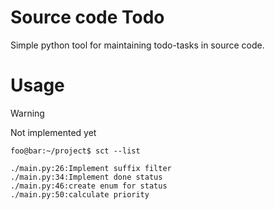 # Source code Todo

Simple python tool for maintaining todo-tasks in source code. 

# Usage

> [!WARNING]
> Not implemented yet

```console
foo@bar:~/project$ sct --list

./main.py:26:Implement suffix filter
./main.py:34:Implement done status
./main.py:46:create enum for status
./main.py:50:calculate priority
```
